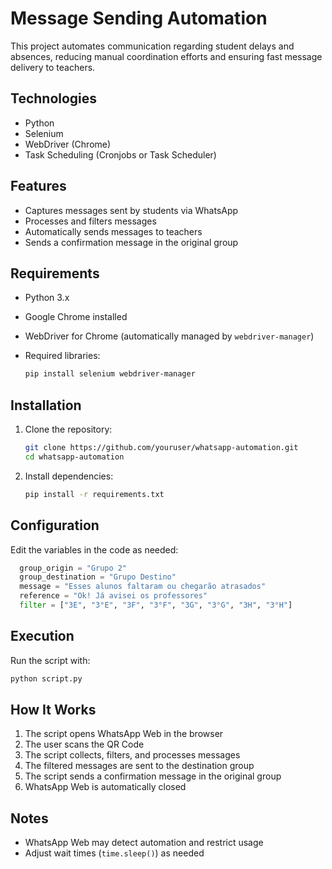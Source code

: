 # Message Sending Automation

This project automates communication regarding student delays and absences, reducing manual coordination efforts and ensuring fast message delivery to teachers.

## Technologies

- Python  
- Selenium  
- WebDriver (Chrome)  
- Task Scheduling (Cronjobs or Task Scheduler)  

## Features

- Captures messages sent by students via WhatsApp  
- Processes and filters messages  
- Automatically sends messages to teachers  
- Sends a confirmation message in the original group  

## Requirements

- Python 3.x  
- Google Chrome installed  
- WebDriver for Chrome (automatically managed by `webdriver-manager`)  
- Required libraries:  

  ```sh
  pip install selenium webdriver-manager
  ```

## Installation

1. Clone the repository:  

    ```sh
    git clone https://github.com/youruser/whatsapp-automation.git
    cd whatsapp-automation
    ```

2. Install dependencies:  

    ```sh
    pip install -r requirements.txt
    ```

## Configuration

Edit the variables in the code as needed:

```python
  group_origin = "Grupo 2"
  group_destination = "Grupo Destino"
  message = "Esses alunos faltaram ou chegarão atrasados"
  reference = "Ok! Já avisei os professores"
  filter = ["3E", "3°E", "3F", "3°F", "3G", "3°G", "3H", "3°H"]
```

## Execution

Run the script with:

```sh
python script.py
```

## How It Works

1. The script opens WhatsApp Web in the browser  
2. The user scans the QR Code  
3. The script collects, filters, and processes messages  
4. The filtered messages are sent to the destination group  
5. The script sends a confirmation message in the original group  
6. WhatsApp Web is automatically closed  

## Notes

- WhatsApp Web may detect automation and restrict usage  
- Adjust wait times (`time.sleep()`) as needed  
